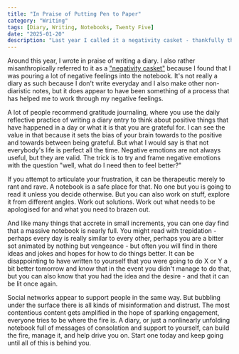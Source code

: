 ```yaml
---
title: "In Praise of Putting Pen to Paper"
category: "Writing"
tags: [Diary, Writing, Notebooks, Twenty Five]
date: "2025-01-20"
description: "Last year I called it a negativity casket - thankfully things have improved."
---
```


Around this year, I wrote in praise of writing a diary. I also rather misanthropically referred to it as a ["negativity casket"](https://mattischrome.com/posts/the-negativity-casket/) because I found that I was pouring a lot of negative feelings into the notebook. It's not really a diary as such because I don't write everyday and I also make other non-diaristic notes, but it does appear to have been something of a process that has helped me to work through my negative feelings.

A lot of people recommend gratitude journaling, where you use the daily reflective practice of writing a diary entry to think about positive things that have happened in a day or what it is that you are grateful for. I can see the value in that because it sets the bias of your brain towards to the positive and towards between being grateful. But what I would say is that not everybody's life is perfect all the time. Negative emotions are not always useful, but they are valid. The trick is to try and frame negative emotions with the question "well, what do I need then to feel better?"

If you attempt to articulate your frustration, it can be therapeutic merely to rant and rave. A notebook is a safe place for that. No one but you is going to read it unless you decide otherwise. But you can also work on stuff, explore it from different angles. Work out solutions. Work out what needs to be apologised for and what you need to brazen out. 

And like many things that accrete in small increments, you can one day find that a massive notebook is nearly full. You might read with trepidation - perhaps every day is really similar to every other, perhaps you are a bitter sot animated by nothing but vengeance - but often you will find in there ideas and jokes and hopes for how to do things better. It can be disappointing to have written to yourself that you were going to do X or Y a bit better tomorrow and know that in the event you didn't manage to do that, but you can also know that you had the idea and the desire - and that it can be lit once again.

Social networks appear to support people in the same way. But bubbling under the surface there is all kinds of misinformation and distrust. The most contentious content gets amplified in the hope of sparking engagement, everyone tries to be where the fire is. A diary, or just a nonlinearly unfolding notebook full of messages of consolation and support to yourself, can build the fire, manage it, and help drive you on. Start one today and keep going until all of this is behind you. 